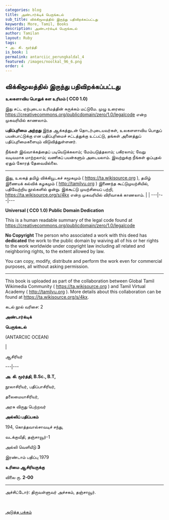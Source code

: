 ```yaml
---
categories: blog
title: அண்டார்க்டிக் பெருங்கடல்
sub_title: விக்கிமூலத்தில் இருந்து பதிவிறக்கப்பட்டது
keywords: More, Tamil, Books
description: அண்டார்க்டிக் பெருங்கடல்
author: Tamilan
layout: Ruby
tags:
- அ. கி. மூர்த்தி
is_book: 1
permalink: antarciic_perungkaldal_4
featured: /images/noolkal_96_6.png
order: 4
---
```

## விக்கிமூலத்தில் இருந்து பதிவிறக்கப்பட்டது

**﻿உலகளாவிய பொதுக் கள உரிமம் ( CC0 1.0)**

இது சட்ட ஏற்புடைய உரிமத்தின் சுருக்கம் மட்டுமே. முழு உரையை https://creativecommons.org/publicdomain/zero/1.0/legalcode என்ற முகவரியில் காணலாம்.

**பதிப்புரிமை அற்றது** இந்த ஆக்கத்துடன் தொடர்புடையவர்கள், உலகளளாவிய பொதுப் பயன்பாட்டுக்கு என பதிப்புரிமைச் சட்டத்துக்கு உட்பட்டு, தங்கள் அனைத்துப் பதிப்புரிமைகளையும் விடுவித்துள்ளனர்.

நீங்கள் இவ்வாக்கத்தைப் படியெடுக்கலாம்; மேம்படுத்தலாம்; பகிரலாம்; வேறு வடிவமாக மாற்றலாம்; வணிகப் பயன்களும் அடையலாம். இவற்றுக்கு நீங்கள் ஒப்புதல் ஏதும் கோரத் தேவையில்லை.

* * *

இது, உலகத் தமிழ் விக்கியூடகச் சமூகமும் ( https://ta.wikisource.org ), தமிழ் இணையக் கல்விக் கழகமும் ( http://tamilvu.org ) இணைந்த கூட்டுமுயற்சியில், பதிவேற்றிய நூல்களில் ஒன்று. இக்கூட்டு முயற்சியைப் பற்றி, https://ta.wikisource.org/s/4kx என்ற முகவரியில் விரிவாகக் காணலாம். | | \---|---|---

**Universal ( CC0 1.0) Public Domain Dedication**

This is a human readable summary of the legal code found at https://creativecommons.org/publicdomain/zero/1.0/legalcode

**No Copyright** The person who associated a work with this deed has **dedicated** the work to the public domain by waiving all of his or her rights to the work worldwide under copyright law including all related and neighboring rights, to the extent allowed by law.

You can copy, modify, distribute and perform the work even for commercial purposes, all without asking permission.

* * *

This book is uploaded as part of the collaboration between Global Tamil Wikimedia Community ( https://ta.wikisource.org ) and Tamil Virtual Academy ( http://tamilvu.org ). More details about this collaboration can be found at https://ta.wikisource.org/s/4kx.

கடல் நூல் வரிசை: 2

**அண்டார்க்டிக்**

**பெருங்கடல்**

(ANTARCIIC OCEAN)

|

ஆசிரியர்

\---|---

**அ. கி. மூர்த்தி, B.Sc., B.T,**

நூலாசிரியர், பதிப்பாசிரியர்,

தலைமையாசிரியர்,

அரசு விருது பெற்றவர்

**அல்லிப் பதிப்பகம்**

194, கொத்தவால்சாவடிச் சந்து,

வடக்குவீதி, தஞ்சாவூர்-1

﻿அல்லி வெளியீடு **3**

இரண்டாம் பதிப்பு 1979

**உரிமை ஆசிரியருக்கு**

விலை ரு. **2-00**

* * *

அச்சிட்டோர்: திருவள்ளுவர் அச்சகம், தஞ்சாவூர்.

﻿

[அடுத்த பக்கம்](antarciic_perungkaldal_5)